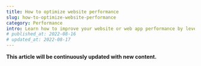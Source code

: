 ```yaml
---
title: How to optimize website performance
slug: how-to-optimize-website-performance
category: Performance
intro: Learn how to improve your website or web app performance by leveraging different techniques that optimize the loading speed drastically for your users.
# published_at: 2022-08-16
# updated_at: 2022-08-17
---
```


**This article will be continuously updated with new content.**
